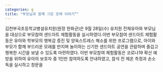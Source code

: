 ```yaml
---
categories: g
title: "부모님과 함께 그린 모래 이야기”"
---
```

김천부곡초등학교병설유치원(원장 한화균)은 9월 28일(수) 유치원 전체유아와 부모님을 대상으로 부모참여 샌드아트 체험활동을 실시하였다.이번 부모참여 샌드아트 체험활동은 유아와 학부모의 행복감 증진 및 양육스트레스 해소를 위한 프로그램으로, 아이와 부모가 함께 부드러운 모래를 만지며 놀이하는 신기한 샌드아트 공연을 관람하며 즐겁고 행복한 시간을 보낼 수 있도록 마련하였다.									이번 부모참여 체험활동은 코로나19 확산 예방을 위하여 유아의 보호자 중 1인만 참여하도록 안내하였고, 참석 전 체온 측정과 손소독을 실시하고 창문을